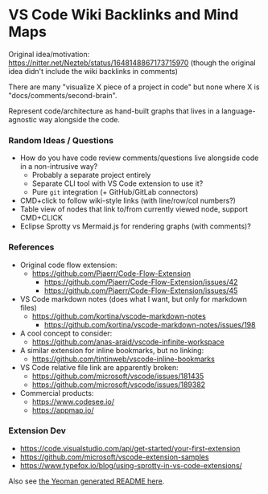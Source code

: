 # VS Code Wiki Backlinks and Mind Maps

Original idea/motivation: https://nitter.net/Nezteb/status/1648148867173715970 (though the original idea didn't include the wiki backlinks in comments)

There are many "visualize X piece of a project in code" but none where X is "docs/comments/second-brain".

Represent code/architecture as hand-built graphs that lives in a language-agnostic way alongside the code.

### Random Ideas / Questions

- How do you have code review comments/questions live alongside code in a non-intrusive way?
  - Probably a separate project entirely
  - Separate CLI tool with VS Code extension to use it?
  - Pure `git` integration (+ GitHub/GitLab connectors)
- CMD+click to follow wiki-style links (with line/row/col numbers?)
- Table view of nodes that link to/from currently viewed node, support CMD+CLICK
- Eclipse Sprotty vs Mermaid.js for rendering graphs (with comments)?

### References

- Original code flow extension:
  - https://github.com/Pjaerr/Code-Flow-Extension
    - https://github.com/Pjaerr/Code-Flow-Extension/issues/42
    - https://github.com/Pjaerr/Code-Flow-Extension/issues/45
- VS Code markdown notes (does what I want, but only for markdown files)
  - https://github.com/kortina/vscode-markdown-notes
    - https://github.com/kortina/vscode-markdown-notes/issues/198
- A cool concept to consider:
  - https://github.com/anas-araid/vscode-infinite-workspace
- A similar extension for inline bookmarks, but no linking:
  - https://github.com/tintinweb/vscode-inline-bookmarks
- VS Code relative file link are apparently broken:
  - https://github.com/microsoft/vscode/issues/181435
  - https://github.com/microsoft/vscode/issues/189382
- Commercial products:
  - https://www.codesee.io/
  - https://appmap.io/

### Extension Dev

- https://code.visualstudio.com/api/get-started/your-first-extension
- https://github.com/microsoft/vscode-extension-samples
- https://www.typefox.io/blog/using-sprotty-in-vs-code-extensions/

Also see [the Yeoman generated README here](./GENERATED_README.md).
